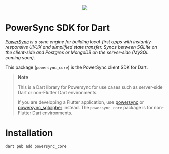 <p align="center">
  <a href="https://www.powersync.com" target="_blank"><img src="https://github.com/powersync-ja/.github/assets/7372448/d2538c43-c1a0-4c47-9a76-41462dba484f"/></a>
</p>

# PowerSync SDK for Dart

_[PowerSync](https://www.powersync.com) is a sync engine for building local-first apps with instantly-responsive UI/UX and simplified state transfer. Syncs between SQLite on the client-side and Postgres or MongoDB on the server-side (MySQL coming soon)._

This package (`powersync_core`) is the PowerSync client SDK for Dart.

> **Note**
>
> This is a Dart library for Powersync for use cases such as server-side Dart or non-Flutter Dart environments.
>
> If you are developing a Flutter application, use [powersync](https://pub.dev/packages/powersync) or [powersync_sqlcipher](https://pub.dev/packages/powersync_sqlcipher) instead. The `powersync_core` package is for non-Flutter Dart environments.

# Installation

```bash
dart pub add powersync_core
```
